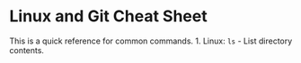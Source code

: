 # Linux and Git Cheat Sheet

This is a quick reference for common commands.
	1.	Linux: `ls` - List directory contents.

